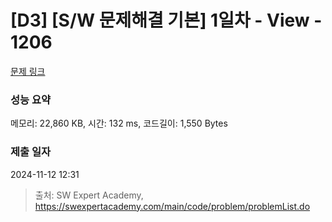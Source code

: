 # [D3] [S/W 문제해결 기본] 1일차 - View - 1206 

[문제 링크](https://swexpertacademy.com/main/code/problem/problemDetail.do?contestProbId=AV134DPqAA8CFAYh) 

### 성능 요약

메모리: 22,860 KB, 시간: 132 ms, 코드길이: 1,550 Bytes

### 제출 일자

2024-11-12 12:31



> 출처: SW Expert Academy, https://swexpertacademy.com/main/code/problem/problemList.do